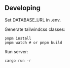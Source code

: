 ## Developing

Set DATABASE_URL in .env.

Generate tailwindcss classes:

```
pnpm install
pnpm watch # or pnpm build
```

Run server:

```
cargo run -r
```
